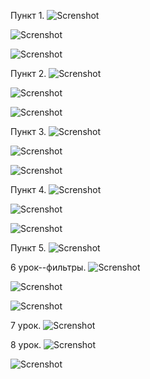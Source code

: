 Пункт 1.
![Screnshot](https://github.com/Irik-Burkhanov/Django_DB_Lesson3/blob/master/Безымянный1.png)

![Screnshot](https://github.com/Irik-Burkhanov/Django_DB_Lesson3/blob/master/Безымянный2.png)

![Screnshot](https://github.com/Irik-Burkhanov/Django_DB_Lesson3/blob/master/Безымянный3.png)


Пункт 2.
![Screnshot](https://github.com/Irik-Burkhanov/Django_DB_Lesson3/blob/master/Безымянный4.png)

![Screnshot](https://github.com/Irik-Burkhanov/Django_DB_Lesson3/blob/master/Безымянный5.png)

![Screnshot](https://github.com/Irik-Burkhanov/Django_DB_Lesson3/blob/master/Безымянный6.png)


Пункт 3.
![Screnshot](https://github.com/Irik-Burkhanov/Django_DB_Lesson3/blob/master/Безымянный7.png)

![Screnshot](https://github.com/Irik-Burkhanov/Django_DB_Lesson3/blob/master/Безымянный8.png)

![Screnshot](https://github.com/Irik-Burkhanov/Django_DB_Lesson3/blob/master/Безымянный9.png)


Пункт 4.
![Screnshot](https://github.com/Irik-Burkhanov/Django_DB_Lesson3/blob/master/Безымянный10.png)

![Screnshot](https://github.com/Irik-Burkhanov/Django_DB_Lesson3/blob/master/Безымянный11.png)

![Screnshot](https://github.com/Irik-Burkhanov/Django_DB_Lesson3/blob/master/Безымянный12.png)


Пункт 5.
![Screnshot](https://github.com/Irik-Burkhanov/Django_DB_Lesson3/blob/master/Безымянный13.png)


6 урок--фильтры.
![Screnshot](https://github.com/Irik-Burkhanov/Django_DB_Lesson3/blob/master/Безымянный17.png)

![Screnshot](https://github.com/Irik-Burkhanov/Django_DB_Lesson3/blob/master/Безымянный18.png)

![Screnshot](https://github.com/Irik-Burkhanov/Django_DB_Lesson3/blob/master/Безымянный19.png)


7 урок.
![Screnshot](https://github.com/Irik-Burkhanov/Django_DB_Lesson3/blob/master/Безымянный20.png)


8 урок.
![Screnshot](https://github.com/Irik-Burkhanov/Django_DB_Lesson3/blob/master/Безымянный21.png)

![Screnshot](https://github.com/Irik-Burkhanov/Django_DB_Lesson3/blob/master/Безымянный22.png)
